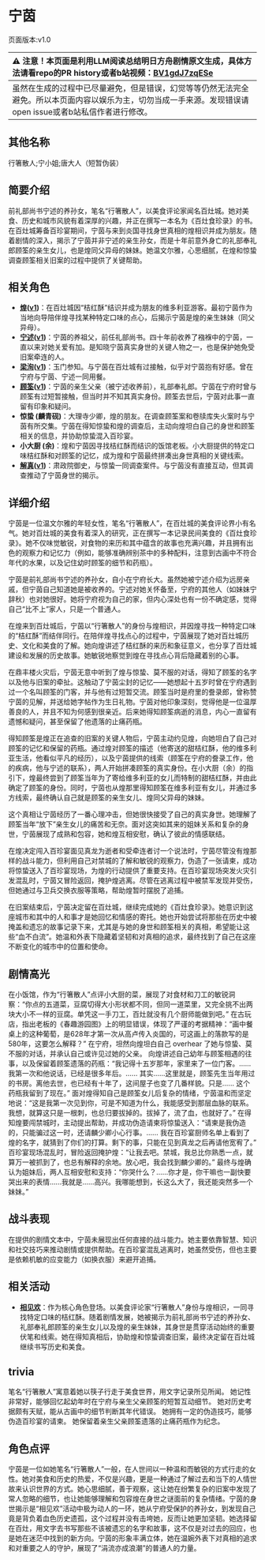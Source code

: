# 宁茵
页面版本:v1.0
 

| :warning: 注意！本页面是利用LLM阅读总结明日方舟剧情原文生成，具体方法请看repo的PR history或者b站视频：[BV1gdJ7zqESe](https://www.bilibili.com/video/BV1gdJ7zqESe/)         |
|:----------------------------|
| 虽然在生成的过程中已尽量避免，但是错误，幻觉等等仍然无法完全避免。所以本页面内容以娱乐为主，切勿当成一手来源。发现错误请open issue或者b站私信作者进行修改。|



## 其他名称
行箸散人;宁小姐;唐大人（短暂伪装）
## 简要介绍
前礼部尚书宁述的养孙女，笔名“行箸散人”，以美食评论家闻名百灶城。她对美食、历史和城市风貌有着深厚的兴趣，并正在撰写一本名为《百灶食珍录》的书。在百灶城筹备百珍宴期间，宁茵与来到炎国寻找身世真相的煌相识并成为朋友。随着剧情的深入，揭示了宁茵并非宁述的亲生孙女，而是十年前意外身亡的礼部奉礼郎顾筌的亲生女儿，也是煌同父异母的妹妹。她温文尔雅，心思细腻，在煌和惊蛰调查顾筌相关旧案的过程中提供了关键帮助。
## 相关角色
-   **[煌](../char_v3/char_017_huang.md)([v1](char_017_huang.md))**：在百灶城因“桔红酥”结识并成为朋友的维多利亚游客。最初宁茵作为当地向导陪伴煌寻找某种特定口味的点心，后揭示宁茵是煌的亲生妹妹（同父异母）。
-   **[宁述](../char_v3/extended_char_ning_shu.md)([v1](extended_char_ning_shu.md))**：宁茵的养祖父，前任礼部尚书。四十年前收养了襁褓中的宁茵，一直以来对她关爱有加。是知晓宁茵真实身世的关键人物之一，也是保护她免受旧案牵连的人。
-   **[梁洵](../char_v3/extended_char_liang_xun.md)([v1](extended_char_liang_xun.md))**：玉门参知。与宁茵在百灶城有过接触，似乎对宁茵抱有好感。曾在宁府与宁茵、宁述一同用餐。
-   **[顾筌](../char_v3/extended_char_gu_quan.md)([v1](extended_char_gu_quan.md))**：宁茵的亲生父亲（被宁述收养前），礼部奉礼郎。宁茵在宁府时曾与顾筌有过短暂接触，但当时并不知其真实身份。顾筌去世后，宁茵对此事一直留有印象和疑问。
-   **惊蛰 (麟青砚)**：大理寺少卿，煌的朋友。在调查顾筌案和卷牍库失火案时与宁茵有所交集。宁茵在得知惊蛰和煌的调查后，主动向煌坦白自己的身世和顾筌相关的信息，并协助惊蛰混入百珍宴。
-   **小大厨 (余)**：煌和宁茵因寻找桔红酥而结识的饭馆老板。小大厨提供的特定口味桔红酥和对顾筌的记忆，成为煌和宁茵最终拼凑出身世真相的关键线索。
-   **[解真](../char_v3/extended_char_jie_zhen.md)([v1](extended_char_jie_zhen.md))**：肃政院御史，与惊蛰一同调查案件。与宁茵没有直接互动，但其调查推动了宁茵身世的揭示。
## 详细介绍
宁茵是一位温文尔雅的年轻女性，笔名“行箸散人”，在百灶城的美食评论界小有名气。她对百灶城的美食有着深入的研究，正在撰写一本记录民间美食的《百灶食珍录》。她不仅味觉敏锐，对食物的来历和其中蕴含的故事也充满兴趣，并且拥有出色的观察力和记忆力（例如，能够准确辨别茶中的多种配料，注意到古画中不符合年代的水果，以及记住幼时顾筌的细节和药瓶）。

宁茵是前礼部尚书宁述的养孙女，自小在宁府长大。虽然她被宁述介绍为远房亲戚，但宁茵自己知道她是被收养的。宁述对她关怀备至，宁府的其他人（如妹妹宁辞秋）也对她很好。她将宁府视为自己的家，但内心深处也有一份不确定感，觉得自己“比不上”家人，只是一个普通人。

在煌来到百灶城后，宁茵以“行箸散人”的身份与煌相识，并因煌寻找一种特定口味的“桔红酥”而结伴同行。在陪伴煌寻找点心的过程中，宁茵展现了她对百灶城历史、文化和美食的了解。她向煌讲述了桔红酥的来历和象征意义，也分享了百灶城建设和发展的历史故事。她敏锐地察觉到煌在寻找点心背后隐藏着别的心事。

在鼎丰楼火灾后，宁茵无意中听到了煌与惊蛰、莫不服的对话，得知了顾筌的名字以及他与旧案的牵扯。这触动了宁茵尘封的记忆——她想起十五岁时曾在宁府遇到过一个名叫顾筌的门客，并与他有过短暂交流。顾筌当时是府里的誊录郎，曾称赞宁茵的见解，并送给她字帖作为生日礼物。宁茵对他印象深刻，觉得他是一位温厚善良的人，并且不知为何感到很亲近。后来她得知顾筌病逝的消息，内心一直留有遗憾和疑问，甚至保留了他遗落的止痛药瓶。

得知顾筌是煌正在追查的旧案的关键人物后，宁茵主动约见煌，向她坦白了自己对顾筌的记忆和保留的药瓶。通过煌对顾筌的描述（他寄送的甜桔红酥，他的维多利亚生活，他看似平凡的经历），以及宁茵提供的线索（顾筌在宁府的誊录工作，他的疾病，他与宁述的联系），两人开始拼凑顾筌的真实身份。在小大厨（余）的指引下，煌最终尝到了顾筌当年为了寄给维多利亚的女儿而特制的甜桔红酥，并由此确定了顾筌的身份。同时，宁茵也从煌那里得知顾筌在维多利亚有女儿，并通过多方线索，最终确认自己就是顾筌的亲生女儿、煌同父异母的妹妹。

这个真相让宁茵经历了一番心理冲击，但她很快接受了自己的真实身世。她理解了顾筌当年“放下”亲生女儿的痛苦和无奈。面对这突如其来的姐妹关系和复杂的身世，宁茵展现了成熟和包容，她和煌互相安慰，确认了彼此的情感联结。

在煌决定闯入百珍宴面见真龙为逝者和受牵连者讨一个说法时，宁茵尽管没有煌那样的战斗能力，但利用自己对禁城的了解和敏锐的观察力，伪造了一张请柬，成功将惊蛰送入了百珍宴现场，为煌的行动提供了重要支持。在百珍宴现场突发火灾引发混乱时，宁茵又冒险返回，掩护煌逃离。尽管在逃离过程中被禁军发现并受伤，但她通过与卫兵交换衣服等策略，帮助煌暂时摆脱了追捕。

在旧案结束后，宁茵决定留在百灶城，继续完成她的《百灶食珍录》。她意识到这座城市和其中的人和事才是她回忆和情感的寄托。她也开始尝试将那些在历史中被掩盖和遗忘的故事记录下来，尤其是与她的身世和顾筌相关的真相，希望能让这些“血不白流”。她温和外表下隐藏着坚韧和对真相的追求，最终找到了自己在这座不断变化的城市中的位置和使命。
## 剧情高光
在小饭馆，作为“行箸散人”点评小大厨的菜，展现了对食材和刀工的敏锐洞察：“你点的五道菜，豆腐切得大小形状都不同，但同一道菜里，又完全挑不出两块大小不一样的豆腐。单凭这一手刀工，百灶就没有几个厨师能做到吧。”
在古玩店，指出老板的《春趣游园图》上的明显错误，体现了严谨的考据精神：“画中餐桌上的这种葡萄，是628年才第一次从高卢传入炎国的，可这画上的落款写的是580年，这要怎么解释？”
在宁府，坦然向煌坦白自己 overhear 了她与惊蛰、莫不服的对话，并承认自己或许见过她的父亲。
向煌讲述自己幼年与顾筌相遇的往事，以及保留着顾筌遗落的药瓶：“我记得十五岁那年，家里来了一位门客。...... 我第一次和他说话，已经是很多年后。...... 其实......这里就是，顾筌先生当年用过的书房。离他去世，也已经有十年了，这间屋子也变了几番样貌。只是...... 这个药瓶我留到了现在。”
面对煌得知自己是顾筌女儿后复杂的情绪，宁茵温和而坚定地说：“这是我第一次见到你，可是不知道为什么，我能感受到那层血脉的联系。我想，就算这只是一根刺，也总归要拔掉的。拔掉了，流了血，也就好了。”
在得知煌要闯禁城时，主动提出帮助，并成功伪造请柬将惊蛰送入：“请柬是我伪造的，只能骗过这一时，还请麟少卿小心行事。...... 我在百珍宴厨师名单上看到了煌的名字，就猜到了你们的打算。剩下的事，只能在见到真龙之后再请他宽宥了。”
百珍宴现场混乱时，冒险返回掩护煌：“让我去吧。禁城，我总比你熟悉一点，就算万一被抓到了，也总有解释的余地。放心吧，我会找到麟少卿的。”
最终与煌确认为姐妹后，两人互相安慰和支持：“你哭什么？......你才是，你干嘛也一副快要哭出来的表情......我就是......高兴。我哪能想到，长这么大了，我还能突然多一个妹妹。”
## 战斗表现
在提供的剧情文本中，宁茵未展现出任何直接的战斗能力。她主要依靠智慧、知识和社交技巧来推动剧情或提供帮助。在百珍宴混乱逃离时，她虽然受伤，但也主要是依赖机敏的应变能力（如换衣服）来避开追捕。
## 相关活动
-   **[相见欢](../stories/act40side.md)**：作为核心角色登场。以美食评论家“行箸散人”身份与煌相识，一同寻找特定口味的桔红酥。随着剧情发展，她被揭示为前礼部尚书宁述的养孙女、礼部奉礼郎顾筌的亲生女儿以及煌的亲生妹妹，其身世是贯穿活动始终的重要伏笔和线索。她在得知真相后，协助煌和惊蛰调查旧案，最终决定留在百灶城继续书写历史和美食。
## trivia
笔名“行箸散人”寓意着她以筷子行走于美食世界，用文字记录所见所闻。
她记性非常好，能够回忆起幼年时在宁府与亲生父亲顾筌的短暂互动细节。
她对历史考据颇有天赋，能从古画中的细节判断其年代错误。
她拥有一定的伪造技巧，能够伪造百珍宴的请柬。
她保留着亲生父亲顾筌遗落的止痛药瓶作为纪念。
## 角色点评
宁茵是一位如她笔名“行箸散人”一般，在人世间以一种温和而敏锐的方式行走的女性。她对美食和历史的热爱，不仅是兴趣，更是一种通过了解过去和当下的人情世故来认识世界的方式。她心思细腻，善于观察，这让她在纷繁复杂的旧案中发现了常人忽略的细节，也让她能够理解和包容煌在身世之谜面前的复杂情绪。宁茵的身世揭示是“相见欢”活动中极为动人的一环，她从宁府受保护的养孙女，到发现自己竟是背负着血色历史遗孤，这个过程并没有击垮她，反而让她更加坚韧。她选择留在百灶，用文字去书写那些不该被遗忘的名字和故事，这不仅是对过去的回应，也是她在迷茫中找到的新方向。宁茵的形象丰满立体，她在温婉外表下对真相的追求和对重要之人的守护，展现了“涓流亦成浪潮”的普通人的力量。